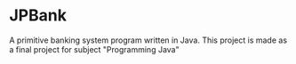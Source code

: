 # JPBank
 A primitive banking system program written in Java. This project is made as a final project for subject "Programming Java"
